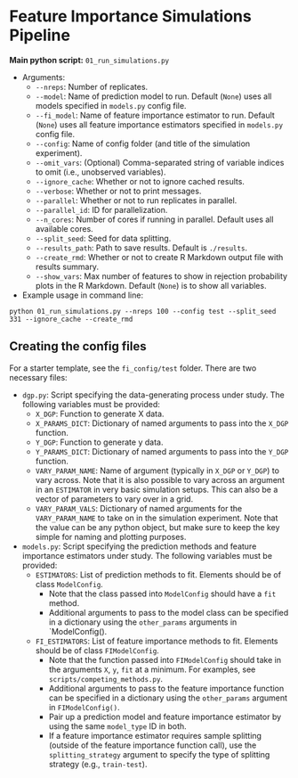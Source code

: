 # Feature Importance Simulations Pipeline

**Main python script:** `01_run_simulations.py`

- Arguments:
  - `--nreps`: Number of replicates.
  - `--model`: Name of prediction model to run. Default (`None`) uses all models specified in `models.py` config file.
  - `--fi_model`: Name of feature importance estimator to run. Default (`None`) uses all feature importance estimators specified in `models.py` config file.
  - `--config`: Name of config folder (and title of the simulation experiment). 
  - `--omit_vars`: (Optional) Comma-separated string of variable indices to omit (i.e., unobserved variables).
  - `--ignore_cache`: Whether or not to ignore cached results.
  - `--verbose`: Whether or not to print messages.
  - `--parallel`: Whether or not to run replicates in parallel.
  - `--parallel_id`: ID for parallelization.
  - `--n_cores`: Number of cores if running in parallel. Default uses all available cores.
  - `--split_seed`: Seed for data splitting.
  - `--results_path`: Path to save results. Default is `./results`.
  - `--create_rmd`: Whether or not to create R Markdown output file with results summary.
  - `--show_vars`: Max number of features to show in rejection probability plots in the R Markdown. Default (`None`) is to show all variables.
- Example usage in command line: 
```
python 01_run_simulations.py --nreps 100 --config test --split_seed 331 --ignore_cache --create_rmd
```

## Creating the config files

For a starter template, see the `fi_config/test` folder. There are two necessary files:

- `dgp.py`: Script specifying the data-generating process under study. The following variables must be provided:
  - `X_DGP`: Function to generate X data.
  - `X_PARAMS_DICT`: Dictionary of named arguments to pass into the `X_DGP` function.
  - `Y_DGP`: Function to generate y data.
  - `Y_PARAMS_DICT`: Dictionary of named arguments to pass into the `Y_DGP` function.
  - `VARY_PARAM_NAME`: Name of argument (typically in `X_DGP` or `Y_DGP`) to vary across. Note that it is also possible to vary across an argument in an `ESTIMATOR` in very basic simulation setups. This can also be a vector of parameters to vary over in a grid.
  - `VARY_PARAM_VALS`: Dictionary of named arguments for the `VARY_PARAM_NAME` to take on in the simulation experiment. Note that the value can be any python object, but make sure to keep the key simple for naming and plotting purposes. 
- `models.py`: Script specifying the prediction methods and feature importance estimators under study. The following variables must be provided:
  - `ESTIMATORS`: List of prediction methods to fit. Elements should be of class `ModelConfig`.
    - Note that the class passed into `ModelConfig` should have a `fit` method.
    - Additional arguments to pass to the model class can be specified in a dictionary using the `other_params` arguments in `ModelConfig().
  - `FI_ESTIMATORS`: List of feature importance methods to fit. Elements should be of class `FIModelConfig`.
    - Note that the function passed into `FIModelConfig` should take in the arguments `X`, `y`, `fit` at a minimum. For examples, see `scripts/competing_methods.py`.
    - Additional arguments to pass to the feature importance function can be specified in a dictionary using the `other_params` argument in `FIModelConfig()`.
    - Pair up a prediction model and feature importance estimator by using the same `model_type` ID in both.
    - If a feature importance estimator requires sample splitting (outside of the feature importance function call), use the `splitting_strategy` argument to specify the type of splitting strategy (e.g., `train-test`).

